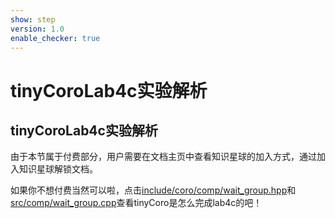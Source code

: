 ```yaml
---
show: step
version: 1.0
enable_checker: true
---
```


# tinyCoroLab4c实验解析

## tinyCoroLab4c实验解析

由于本节属于付费部分，用户需要在文档主页中查看知识星球的加入方式，通过加入知识星球解锁文档。

如果你不想付费当然可以啦，点击[include/coro/comp/wait_group.hpp](https://github.com/sakurs2/tinyCoro/blob/master/include/coro/comp/wait_group.hpp)和[src/comp/wait_group.cpp](https://github.com/sakurs2/tinyCoro/blob/master/src/comp/wait_group.cpp)查看tinyCoro是怎么完成lab4c的吧！
